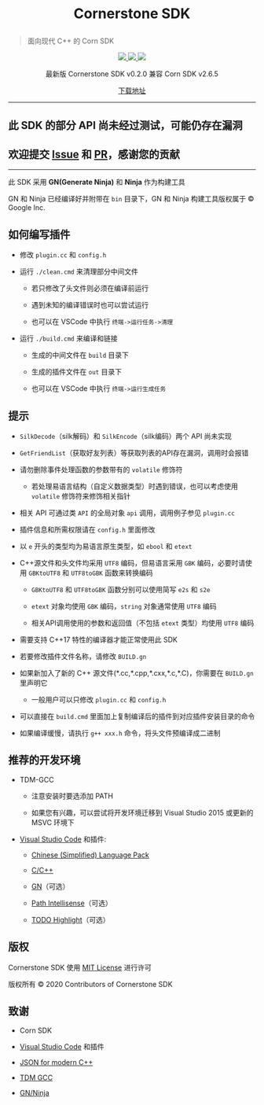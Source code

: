 <h1>
  <p align=center>
    <b>
      Cornerstone SDK
    </b>
  </p>
</h1>

> 面向现代 C++ 的 Corn SDK

<p align="center">
  <a href="https://github.com/Sc-Softs/CornerstoneSDK/releases">
    <img src="https://img.shields.io/badge/release-v0.2.0-important.svg" />
  </a>
  <a href="https://zh.cppreference.com">
    <img src="https://img.shields.io/badge/language-C++17-informational.svg" />
  </a>
  <a href="./LICENSE">
      <img src="https://img.shields.io/badge/license-MIT-success.svg" />
  </a>
</p>
<p align="center">
  最新版 Cornerstone SDK v0.2.0 兼容 Corn SDK v2.6.5
</p>
<p align="center">
  <a href="https://github.com/Sc-Softs/CornerstoneSDK/releases">
    下载地址
  </a>
</p>

---

## **此 SDK 的部分 API 尚未经过测试，可能仍存在漏洞**

## **欢迎提交 [Issue](https://github.com/Sc-Softs/CornerstoneSDK/issues) 和 [PR](https://github.com/Sc-Softs/CornerstoneSDK/pulls)，感谢您的贡献**

---

此 SDK 采用 **GN(Generate Ninja)** 和 **Ninja** 作为构建工具

GN 和 Ninja 已经编译好并附带在 `bin` 目录下，GN 和 Ninja 构建工具版权属于 &copy; Google Inc.

## 如何编写插件

- 修改 `plugin.cc` 和 `config.h`

- 运行 `./clean.cmd` 来清理部分中间文件

  - 若只修改了头文件则必须在编译前运行

  - 遇到未知的编译错误时也可以尝试运行

  - 也可以在 VSCode 中执行 `终端->运行任务->清理`

- 运行 `./build.cmd` 来编译和链接

  - 生成的中间文件在 `build` 目录下

  - 生成的插件文件在 `out` 目录下

  - 也可以在 VSCode 中执行 `终端->运行生成任务`

## 提示

- `SilkDecode`（silk解码）和 `SilkEncode`（silk编码）两个 API 尚未实现

- `GetFriendList`（获取好友列表）等获取列表的API存在漏洞，调用时会报错

- 请勿删除事件处理函数的参数带有的 `volatile` 修饰符

  - 若处理易语言结构（自定义数据类型）时遇到错误，也可以考虑使用 `volatile` 修饰符来修饰相关指针

- 相关 API 可通过类 `API` 的全局对象 `api` 调用，调用例子参见 `plugin.cc`

- 插件信息和所需权限请在 `config.h` 里面修改

- 以 `e` 开头的类型均为易语言原生类型，如 `ebool` 和 `etext`

- C++源文件和头文件均采用 `UTF8` 编码，但易语言采用 `GBK` 编码，必要时请使用 `GBKtoUTF8` 和 `UTF8toGBK` 函数来转换编码

  - `GBKtoUTF8` 和 `UTF8toGBK` 函数分别可以使用简写 `e2s` 和 `s2e`

  - `etext` 对象均使用 `GBK` 编码，`string` 对象通常使用 `UTF8` 编码

  - 相关API调用使用的参数和返回值（不包括 `etext` 类型）均使用 `UTF8` 编码

- 需要支持 C++17 特性的编译器才能正常使用此 SDK

- 若要修改插件文件名称，请修改 `BUILD.gn`

- 如果新加入了新的 C++ 源文件(\*.cc,\*.cpp,\*.cxx,\*.c,\*.C)，你需要在 `BUILD.gn` 里声明它

  - 一般用户可以只修改 `plugin.cc` 和 `config.h`

- 可以直接在 `build.cmd` 里面加上复制编译后的插件到对应插件安装目录的命令

- 如果编译缓慢，请执行 `g++ xxx.h` 命令，将头文件预编译成二进制

## 推荐的开发环境

- TDM-GCC

  - 注意安装时要选添加 PATH

  - 如果您有兴趣，可以尝试将开发环境迁移到 Visual Studio 2015 或更新的 MSVC 环境下

- [Visual Studio Code](https://code.visualstudio.com/) 和插件:

  - [Chinese (Simplified) Language Pack](https://marketplace.visualstudio.com/items?itemName=MS-CEINTL.vscode-language-pack-zh-hans)

  - [C/C++](https://marketplace.visualstudio.com/items?itemName=ms-vscode.cpptools)

  - [GN](https://marketplace.visualstudio.com/items?itemName=npclaudiu.vscode-gn)（可选）

  - [Path Intellisense](https://marketplace.visualstudio.com/items?itemName=christian-kohler.path-intellisense)（可选）

  - [TODO Highlight](https://marketplace.visualstudio.com/items?itemName=wayou.vscode-todo-highlight)（可选）

## 版权

Cornerstone SDK 使用 [MIT License](./LICENSE) 进行许可

版权所有 &copy; 2020 Contributors of Cornerstone SDK

## 致谢

- Corn SDK

- [Visual Studio Code](https://code.visualstudio.com/) 和插件

- [JSON for modern C++](https://github.com/nlohmann/json)

- [TDM GCC](https://jmeubank.github.io/tdm-gcc/)

- [GN/Ninja](http://www.ninja-build.org/)
